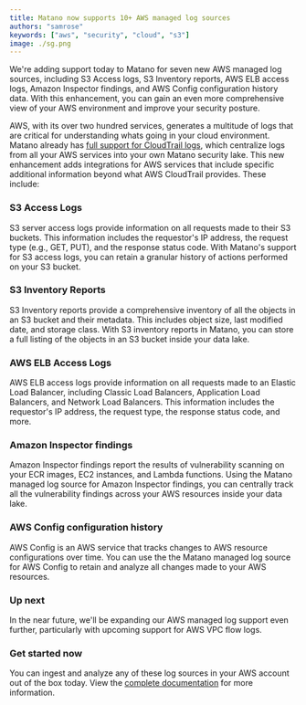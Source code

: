 ```yaml
---
title: Matano now supports 10+ AWS managed log sources
authors: "samrose"
keywords: ["aws", "security", "cloud", "s3"]
image: ./sg.png
---
```


<head>
  <meta name="twitter:card" content="summary_large_image" />
  <meta name="twitter:creator" content="@AhmedSamrose" />
</head>

We're adding support today to Matano for seven new AWS managed log sources, including S3 Access logs, S3 Inventory reports, AWS ELB access logs, Amazon Inspector findings, and AWS Config configuration history data. With this enhancement, you can gain an even more comprehensive view of your AWS environment and improve your security posture.

<!-- truncate -->

AWS, with its over two hundred services, generates a multitude of logs that are critical for understanding whats going in your cloud environment. Matano already has [full support for CloudTrail logs](https://www.matano.dev/docs/log-sources/managed/aws/cloudtrail), which centralize logs from all your AWS services into your own Matano security lake. This new enhancement adds integrations for AWS services that include specific additional information beyond what AWS CloudTrail provides. These include:

### S3 Access Logs

S3 server access logs provide information on all requests made to their S3 buckets. This information includes the requestor's IP address, the request type (e.g., GET, PUT), and the response status code. With Matano's support for S3 access logs, you can retain a granular history of actions performed on your S3 bucket.

### S3 Inventory Reports

S3 Inventory reports provide a comprehensive inventory of all the objects in an S3 bucket and their metadata. This includes object size, last modified date, and storage class. With S3 inventory reports in Matano, you can store a full listing of the objects in an S3 bucket inside your data lake.

### AWS ELB Access Logs

AWS ELB access logs provide information on all requests made to an Elastic Load Balancer, including Classic Load Balancers, Application Load Balancers, and Network Load Balancers. This information includes the requestor's IP address, the request type, the response status code, and more.

### Amazon Inspector findings

Amazon Inspector findings report the results of vulnerability scanning on your ECR images, EC2 instances, and Lambda functions. Using the Matano managed log source for Amazon Inspector findings, you can centrally track all the vulnerability findings across your AWS resources inside your data lake.

### AWS Config configuration history

AWS Config is an AWS service that tracks changes to AWS resource configurations over time. You can use the the Matano managed log source for AWS Config to retain and analyze all changes made to your AWS resources.

### Up next

In the near future, we'll be expanding our AWS managed log support even further, particularly with upcoming support for AWS VPC flow logs.

### Get started now

You can ingest and analyze any of these log sources in your AWS account out of the box today. View the [complete documentation](https://www.matano.dev/docs/log-sources/managed/aws) for more information.
